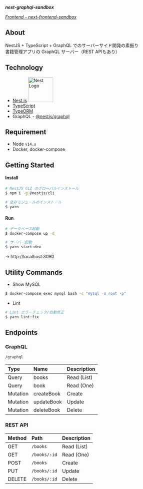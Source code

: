 ***nest-graphql-sandbox***

*[Frontend - next-frontend-sandbox](https://github.com/KotaTanaka/next-frontend-sandbox)*

## About

NestJS + TypeScript + GraphQL でのサーバーサイド開発の素振り  
書籍管理アプリの GraphQL サーバー（REST APIもあり）

## Technology

* [Nest.js](https://github.com/nestjs/nest) <img src="https://nestjs.com/img/logo_text.svg" width="80" alt="Nest Logo" />
* [TypeScript](https://github.com/microsoft/TypeScript)
* [TypeORM](https://github.com/typeorm/typeorm)
* GraphQL - [@nestjs/graphql](https://docs.nestjs.com/graphql/quick-start)

## Requirement

* Node `v14.x`
* Docker, docker-compose

## Getting Started

#### Install

```bash
# NestJS CLI のグローバルインストール
$ npm i -g @nestjs/cli
```

```bash
# 依存モジュールのインストール
$ yarn
```

#### Run

```bash
# データベース起動
$ docker-compose up -d

# サーバー起動
$ yarn start:dev
```

→ http://localhost:3090

## Utility Commands

* Show MySQL

```bash
$ docker-compose exec mysql bash -c "mysql -u root -p"
```

* Lint

```bash
# Lint エラーチェック/自動修正
$ yarn lint:fix
```

## Endpoints

### GraphQL

`/graphql`

| Type | Name | Description |
|:---|:---|:---|
| Query | books | Read (List) |
| Query | book | Read (One) |
| Mutation | createBook | Create |
| Mutation | updateBook | Update |
| Mutation | deleteBook | Delete |

### REST API

| Method | Path | Description |
|:---|:---|:---|
| GET | `/books` | Read (List) |
| GET | `/books/:id` | Read (One) |
| POST | `/books` | Create |
| PUT | `/books/:id` | Update |
| DELETE | `/books/:id` | Delete |
